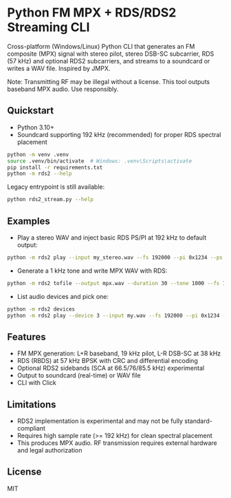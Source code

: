 # Python FM MPX + RDS/RDS2 Streaming CLI

Cross-platform (Windows/Linux) Python CLI that generates an FM composite (MPX) signal with stereo pilot, stereo DSB-SC subcarrier, RDS (57 kHz) and optional RDS2 subcarriers, and streams to a soundcard or writes a WAV file. Inspired by JMPX.

Note: Transmitting RF may be illegal without a license. This tool outputs baseband MPX audio. Use responsibly.

## Quickstart

- Python 3.10+
- Soundcard supporting 192 kHz (recommended) for proper RDS spectral placement

```bash
python -m venv .venv
source .venv/bin/activate  # Windows: .venv\Scripts\activate
pip install -r requirements.txt
python -m rds2 --help
```

Legacy entrypoint is still available:

```bash
python rds2_stream.py --help
```

## Examples

- Play a stereo WAV and inject basic RDS PS/PI at 192 kHz to default output:
```bash
python -m rds2 play --input my_stereo.wav --fs 192000 --pi 0x1234 --ps "TESTFM" --rt "Hello world" --level-mpx -3
```

- Generate a 1 kHz tone and write MPX WAV with RDS:
```bash
python -m rds2 tofile --output mpx.wav --duration 30 --tone 1000 --fs 192000 --pi 0x1234 --ps "TEST" --rt "Demo" --rds2
```

- List audio devices and pick one:
```bash
python -m rds2 devices
python -m rds2 play --device 3 --input my.wav --fs 192000 --pi 0x1234 --ps "STATION"
```

## Features

- FM MPX generation: L+R baseband, 19 kHz pilot, L-R DSB-SC at 38 kHz
- RDS (RBDS) at 57 kHz BPSK with CRC and differential encoding
- Optional RDS2 sidebands (SCA at 66.5/76/85.5 kHz) experimental
- Output to soundcard (real-time) or WAV file
- CLI with Click

## Limitations

- RDS2 implementation is experimental and may not be fully standard-compliant
- Requires high sample rate (>= 192 kHz) for clean spectral placement
- This produces MPX audio. RF transmission requires external hardware and legal authorization

## License

MIT

